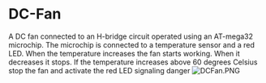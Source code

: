# DC-Fan
A DC fan connected to an H-bridge circuit operated using an AT-mega32 microchip. 
The microchip is connected to a temperature sensor and a red LED. 
When the temperature increases the fan starts working. 
When it decreases it stops. 
If the temperature increases above 60 degrees Celsius stop the fan and activate the red LED signaling danger
![DCFan.PNG]([http://url/to/DCFan.PNG](https://github.com/mooazsalem201/DC-Fan/blob/main/DCFan.PNG))
